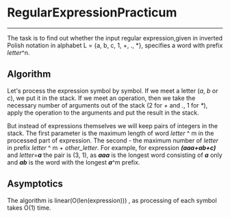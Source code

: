 # RegularExpressionPracticum
***
The task is to find out whether the input regular expression,given in inverted Polish notation in alphabet L = {a, b, c, 1, +, ., *}, specifies a word with prefix _letter_^n. 


## Algorithm 
Let's process the expression symbol by symbol. If we meet a letter (_a_, _b_ or _c_), we put it in the stack. If we meet an operation, then we take the necessary number of arguments out of the stack (2 for _+_ and _._, 1 for _*_), apply the operation to the arguments and put the result in the stack. 

But instead of expressions themselves we will keep pairs of integers in the stack. The first parameter is the maximum length of word _letter_ ^ m in the processed part of expression. The second - the maximum number of _letter_ in prefix _letter_ ^ m + _other_letter_. For example, for expression ***(aaa+ab+c)*** and _letter_=***a*** the pair is (3, 1), as ***aaa*** is the longest word consisting of ***a*** only and ***ab*** is the word with the longest ***a***^m prefix.

## Asymptotics
The algorithm is linear(O(len(expression))) , as processing of each symbol takes O(1) time.
